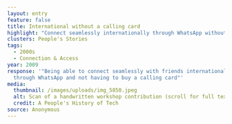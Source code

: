 ```yaml
---
layout: entry
feature: false
title: International without a calling card
highlight: "Connect seamlessly internationally through WhatsApp without a calling card "
clusters: People's Stories
tags:
  - 2000s
  - Connection & Access
year: 2009
response: '"Being able to connect seamlessly with friends internationally
  through WhatsApp and not having to buy a calling card"'
media:
  thumbnail: /images/uploads/img_5850.jpeg
  alt: Scan of a handwritten workshop contribution (scroll for full text)
  credit: A People's History of Tech
source: Anonymous
---
```

